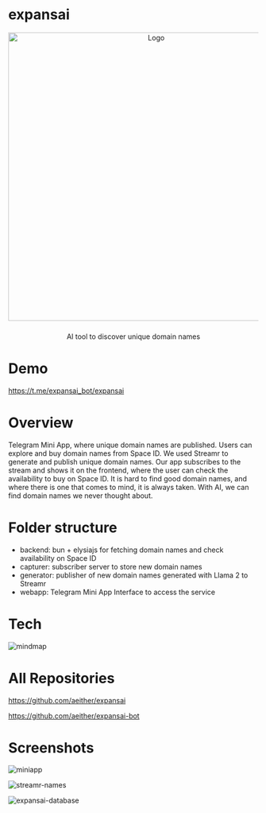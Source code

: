 # expansai

<div align="center">
  <img src="https://github.com/aeither/expansai/assets/36173828/73e90f0b-1f31-48c7-86a2-4c29c7385735" alt="Logo" width="580" >

<h3 align="center"></h3>
  <p align="center">
    AI tool to discover unique domain names
    <br />
  </p>
</div>

# Demo

https://t.me/expansai_bot/expansai

# Overview

Telegram Mini App, where unique domain names are published. Users can explore and buy domain names from Space ID. We used Streamr to generate and publish unique domain names. Our app subscribes to the stream and shows it on the frontend, where the user can check the availability to buy on Space ID. It is hard to find good domain names, and where there is one that comes to mind, it is always taken. With AI, we can find domain names we never thought about.

# Folder structure

- backend: bun + elysiajs for fetching domain names and check availability on Space ID
- capturer: subscriber server to store new domain names
- generator: publisher of new domain names generated with Llama 2 to Streamr
- webapp: Telegram Mini App Interface to access the service

# Tech

![mindmap](https://github.com/aeither/expansai/assets/36173828/591e3d1a-d5c0-4b0c-9721-d0b02b2d287a)

# All Repositories

https://github.com/aeither/expansai

https://github.com/aeither/expansai-bot

# Screenshots

![miniapp](https://github.com/aeither/expansai/assets/36173828/c1d3533d-5244-463a-93e3-7a8e2049ec88)

![streamr-names](https://github.com/aeither/expansai/assets/36173828/802de0b6-0b5e-407d-82f8-d2016c549863)

![expansai-database](https://github.com/aeither/expansai/assets/36173828/79f974bb-01f6-4844-9f58-a3a45b8c2c54)

